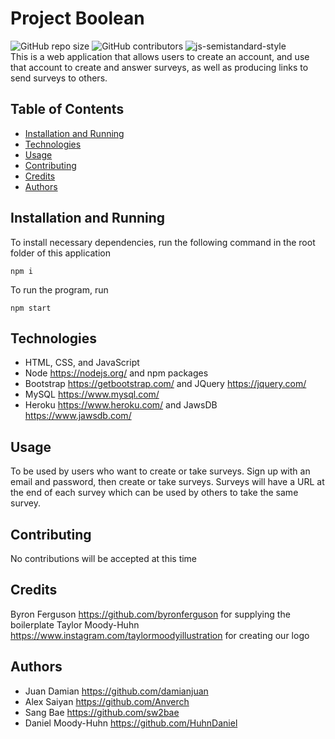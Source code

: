 # Project Boolean
![GitHub repo size](https://img.shields.io/github/repo-size/HuhnDaniel/project-boolean) ![GitHub contributors](https://img.shields.io/github/contributors/HuhnDaniel/project-boolean) ![js-semistandard-style](https://img.shields.io/badge/code%20style-semistandard-brightgreen.svg?style=flat-square)  
This is a web application that allows users to create an account, and use that account to create and answer surveys, as well as producing links to send surveys to others.
## Table of Contents
- [Installation and Running](#installation-and-running)
- [Technologies](#technologies)
- [Usage](#usage)
- [Contributing](#contributing)
- [Credits](#credits)
- [Authors](#authors)
## Installation and Running
To install necessary dependencies, run the following command in the root folder of this application
```
npm i
```
To run the program, run
```
npm start
```
## Technologies
- HTML, CSS, and JavaScript
- Node https://nodejs.org/ and npm packages
- Bootstrap https://getbootstrap.com/ and JQuery https://jquery.com/
- MySQL https://www.mysql.com/
- Heroku https://www.heroku.com/ and JawsDB https://www.jawsdb.com/
## Usage
To be used by users who want to create or take surveys.  Sign up with an email and password, then create or take surveys. Surveys will have a URL at the end of each survey which can be used by others to take the same survey.
## Contributing
No contributions will be accepted at this time
## Credits
Byron Ferguson https://github.com/byronferguson for supplying the boilerplate
Taylor Moody-Huhn https://www.instagram.com/taylormoodyillustration for creating our logo
## Authors
- Juan Damian https://github.com/damianjuan
- Alex Saiyan https://github.com/Anverch
- Sang Bae https://github.com/sw2bae
- Daniel Moody-Huhn https://github.com/HuhnDaniel

